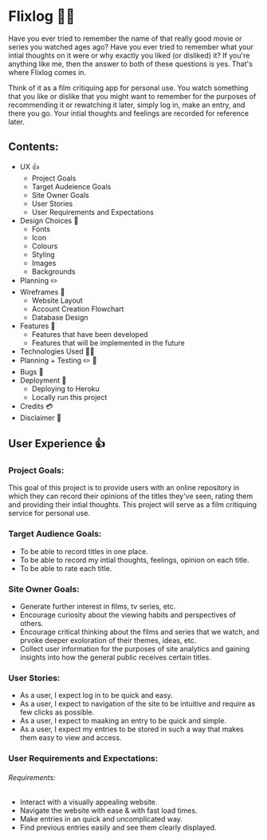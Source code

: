 <h1>Flixlog 🎥📖</h1>
<p>Have you ever tried to remember the name of that really good movie or series you watched ages ago? Have you ever tried to remember what your intial thoughts on it were or why exactly you liked (or disliked) it? If you're anything like me, then the answer to both of these questions is yes. That's where Flixlog comes in.</p>
<p>Think of it as a film critiquing app for personal use. You watch something that you like or dislike that you might want to remember for the purposes of recommending it or rewatching it later, simply log in, make an entry, and there you go. Your intial thoughts and feelings are recorded for reference later.<p>

<h2>Contents:</h2>
<ul>
  <li>UX 👍
    <ul>
      <li>Project Goals</li>
      <li>Target Audeience Goals</li>
      <li>Site Owner Goals</li>
      <li>User Stories</li>
      <li>User Requirements and Expectations</li>
    </ul>
  </li>
  <li>Design Choices 🎨
    <ul>
      <li>Fonts</li>
      <li>Icon</li>
      <li>Colours</li>
      <li>Styling</li>
      <li>Images</li>
      <li>Backgrounds</li>
    </ul>
  </li>
  <li>Planning ✏️</li>
  <li>Wireframes 🔧
    <ul>
      <li>Website Layout</li>
      <li>Account Creation Flowchart</li>
      <li>Database Design</li>
    </ul>
  </li>
  <li>Features 🎡
    <ul>
      <li>Features that have been developed</li>
      <li>Features that will be implemented in the future</li>
    </ul>
  </li>
  <li>Technologies Used 👨‍💻</li>
  <li>Planning + Testing ✏️ 🔌</li>
  <li>Bugs 🐞</li>
  <li>Deployment 🚀
    <ul>
      <li>Deploying to Heroku</li>
      <li>Locally run this project</li>
    </ul>
  </li>
  <li>Credits 💳</li>
  <li>Disclaimer 📝</li>
</ul>

<h2>User Experience 👍</h2>
<h3>Project Goals:</h3>
<p>This goal of this project is to provide users with an online repository in which they can record their opinions of the titles they've seen, rating them and providing their intial thoughts. This project will serve as a film critiquing service for personal use.</p>

<h3>Target Audience Goals:</h3>
<ul>
<li>To be able to record titles in one place.</li>
<li>To be able to record my intial thoughts, feelings, opinion on each title.</li>
<li>To be able to rate each title.</li>
</ul>

<h3>Site Owner Goals:</h3>
<ul>
<li>Generate further interest in films, tv series, etc.</li>
<li>Encourage curiosity about the viewing habits and perspectives of others.</li>
<li>Encourage critical thinking about the films and series that we watch, and prvoke deeper exoloration of their themes, ideas, etc.</li>
<li>Collect user information for the purposes of site analytics and gaining insights into how the general public receives certain titles.</li>
</ul>

<h3>User Stories:</h3>
<ul>
<li>As a user, I expect log in to be quick and easy.</li>
<li>As a user, I expect to navigation of the site to be intuitive and require as few clicks as possible.</li>
<li>As a user, I expect to maaking an entry to be quick and simple.</li>
<li>As a user, I expect my entries to be stored in such a way that makes them easy to view and access.</li>
</ul>

<h3>User Requirements and Expectations:</h3>
<h6>Requirements:</h6>
<ul>
<li>Interact with a visually appealing website.</li>
<li>Navigate the website with ease & with fast load times.</li>
<li>Make entries in an quick and uncomplicated way.</li>
<li>Find previous entries easily and see them clearly displayed.</li>
</ul>